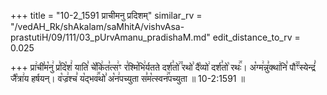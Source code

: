 +++
title = "10-2_1591 प्राचीमनु प्रदिशम्"
similar_rv = "/vedAH_Rk/shAkalam/saMhitA/vishvAsa-prastutiH/09/111/03_pUrvAmanu_pradishaM.md"
edit_distance_to_rv = 0.025

+++
प्रा꣢ची꣣म꣡नु꣢ प्र꣣दि꣡शं꣢ याति꣣ चे꣡कि꣢त꣣त्स꣢ꣳ र꣣श्मि꣡भि꣢र्यतते दर्श꣣तो꣢꣫ रथो꣣ दै꣡व्यो꣢ दर्श꣣तो꣡ रथः꣢꣯। अ꣡ग्म꣢न्नु꣣क्था꣢नि꣣ पौ꣢꣫ꣳस्येन्द्रं꣣ जै꣡त्रा꣢य हर्षयन्। व꣡ज्र꣢श्च꣣ य꣡द्भव꣢꣯थो꣣ अ꣡न꣢पच्युता स꣣म꣡त्स्वन꣢꣯पच्युता ॥ 10-2:1591 ॥

<div class="js_include " url="/vedAH_Rk/shAkalam/saMhitA/vishvAsa-prastutiH/09/111/03_pUrvAmanu_pradishaM.md"  newLevelForH1="2" title="विश्वास-शाकल-प्रस्तुतिः"  > </div>